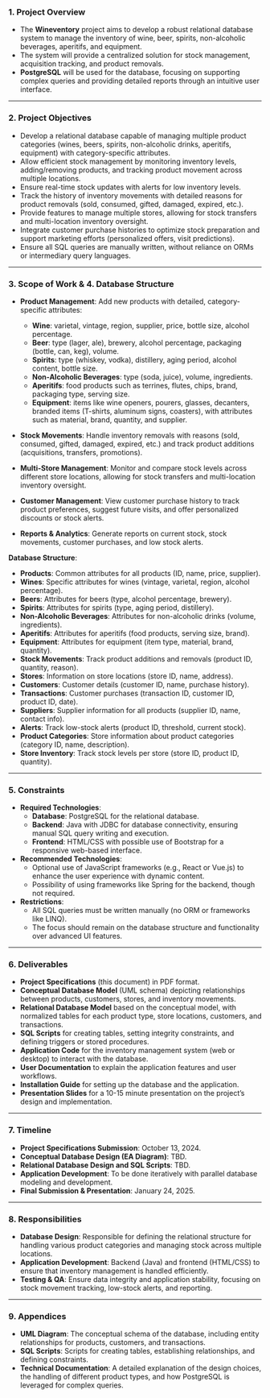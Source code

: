 ### **1. Project Overview**
- The **Wineventory** project aims to develop a robust relational database system to manage the inventory of wine, beer, spirits, non-alcoholic beverages, aperitifs, and equipment.
- The system will provide a centralized solution for stock management, acquisition tracking, and product removals.
- **PostgreSQL** will be used for the database, focusing on supporting complex queries and providing detailed reports through an intuitive user interface.

---

### **2. Project Objectives**
- Develop a relational database capable of managing multiple product categories (wines, beers, spirits, non-alcoholic drinks, aperitifs, equipment) with category-specific attributes.
- Allow efficient stock management by monitoring inventory levels, adding/removing products, and tracking product movement across multiple locations.
- Ensure real-time stock updates with alerts for low inventory levels.
- Track the history of inventory movements with detailed reasons for product removals (sold, consumed, gifted, damaged, expired, etc.).
- Provide features to manage multiple stores, allowing for stock transfers and multi-location inventory oversight.
- Integrate customer purchase histories to optimize stock preparation and support marketing efforts (personalized offers, visit predictions).
- Ensure all SQL queries are manually written, without reliance on ORMs or intermediary query languages.

---

### **3. Scope of Work** & **4. Database Structure**
- **Product Management**: Add new products with detailed, category-specific attributes:
  - **Wine**: varietal, vintage, region, supplier, price, bottle size, alcohol percentage.
  - **Beer**: type (lager, ale), brewery, alcohol percentage, packaging (bottle, can, keg), volume.
  - **Spirits**: type (whiskey, vodka), distillery, aging period, alcohol content, bottle size.
  - **Non-Alcoholic Beverages**: type (soda, juice), volume, ingredients.
  - **Aperitifs**: food products such as terrines, flutes, chips, brand, packaging type, serving size.
  - **Equipment**: items like wine openers, pourers, glasses, decanters, branded items (T-shirts, aluminum signs, coasters), with attributes such as material, brand, quantity, and supplier.

- **Stock Movements**: Handle inventory removals with reasons (sold, consumed, gifted, damaged, expired, etc.) and track product additions (acquisitions, transfers, promotions).

- **Multi-Store Management**: Monitor and compare stock levels across different store locations, allowing for stock transfers and multi-location inventory oversight.

- **Customer Management**: View customer purchase history to track product preferences, suggest future visits, and offer personalized discounts or stock alerts.

- **Reports & Analytics**: Generate reports on current stock, stock movements, customer purchases, and low stock alerts.

**Database Structure**:
- **Products**: Common attributes for all products (ID, name, price, supplier).
- **Wines**: Specific attributes for wines (vintage, varietal, region, alcohol percentage).
- **Beers**: Attributes for beers (type, alcohol percentage, brewery).
- **Spirits**: Attributes for spirits (type, aging period, distillery).
- **Non-Alcoholic Beverages**: Attributes for non-alcoholic drinks (volume, ingredients).
- **Aperitifs**: Attributes for aperitifs (food products, serving size, brand).
- **Equipment**: Attributes for equipment (item type, material, brand, quantity).
- **Stock Movements**: Track product additions and removals (product ID, quantity, reason).
- **Stores**: Information on store locations (store ID, name, address).
- **Customers**: Customer details (customer ID, name, purchase history).
- **Transactions**: Customer purchases (transaction ID, customer ID, product ID, date).
- **Suppliers**: Supplier information for all products (supplier ID, name, contact info).
- **Alerts**: Track low-stock alerts (product ID, threshold, current stock).
- **Product Categories**: Store information about product categories (category ID, name, description).
- **Store Inventory**: Track stock levels per store (store ID, product ID, quantity).

---

### **5. Constraints**
- **Required Technologies**:
  - **Database**: PostgreSQL for the relational database.
  - **Backend**: Java with JDBC for database connectivity, ensuring manual SQL query writing and execution.
  - **Frontend**: HTML/CSS with possible use of Bootstrap for a responsive web-based interface.
- **Recommended Technologies**:
  - Optional use of JavaScript frameworks (e.g., React or Vue.js) to enhance the user experience with dynamic content.
  - Possibility of using frameworks like Spring for the backend, though not required.
- **Restrictions**:
  - All SQL queries must be written manually (no ORM or frameworks like LINQ).
  - The focus should remain on the database structure and functionality over advanced UI features.

---

### **6. Deliverables**
- **Project Specifications** (this document) in PDF format.
- **Conceptual Database Model** (UML schema) depicting relationships between products, customers, stores, and inventory movements.
- **Relational Database Model** based on the conceptual model, with normalized tables for each product type, store locations, customers, and transactions.
- **SQL Scripts** for creating tables, setting integrity constraints, and defining triggers or stored procedures.
- **Application Code** for the inventory management system (web or desktop) to interact with the database.
- **User Documentation** to explain the application features and user workflows.
- **Installation Guide** for setting up the database and the application.
- **Presentation Slides** for a 10-15 minute presentation on the project’s design and implementation.

---

### **7. Timeline**
- **Project Specifications Submission**: October 13, 2024.
- **Conceptual Database Design (EA Diagram)**: TBD.
- **Relational Database Design and SQL Scripts**: TBD.
- **Application Development**: To be done iteratively with parallel database modeling and development.
- **Final Submission & Presentation**: January 24, 2025.

---

### **8. Responsibilities**
- **Database Design**: Responsible for defining the relational structure for handling various product categories and managing stock across multiple locations.
- **Application Development**: Backend (Java) and frontend (HTML/CSS) to ensure that inventory management is handled efficiently.
- **Testing & QA**: Ensure data integrity and application stability, focusing on stock movement tracking, low-stock alerts, and reporting.

---

### **9. Appendices**
- **UML Diagram**: The conceptual schema of the database, including entity relationships for products, customers, and transactions.
- **SQL Scripts**: Scripts for creating tables, establishing relationships, and defining constraints.
- **Technical Documentation**: A detailed explanation of the design choices, the handling of different product types, and how PostgreSQL is leveraged for complex queries.
